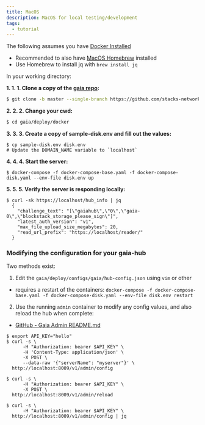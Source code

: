 ```yaml
---
title: MacOS
description: MacOS for local testing/development
tags:
  - tutorial
---
```


The following assumes you have [Docker Installed](https://docs.docker.com/docker-for-mac/install/)

- Recommended to also have [MacOS Homebrew](https://docs.brew.sh/Installation) installed
- Use Homebrew to install jq with `brew install jq`

In your working directory:

**1. 1. 1. Clone a copy of the [gaia repo](https://github.com/stacks-network/gaia):**

```bash
$ git clone -b master --single-branch https://github.com/stacks-network/gaia
```

**2. 2. 2. Change your cwd:**

```bash
$ cd gaia/deploy/docker
```

**3. 3. 3. Create a copy of sample-disk.env and fill out the values:**

```
$ cp sample-disk.env disk.env
# Update the DOMAIN_NAME variable to `localhost`
```

**4. 4. 4. Start the server:**

```
$ docker-compose -f docker-compose-base.yaml -f docker-compose-disk.yaml --env-file disk.env up
```

**5. 5. 5. Verify the server is responding locally:**

```
$ curl -sk https://localhost/hub_info | jq
  {
    "challenge_text": "[\"gaiahub\",\"0\",\"gaia-0\",\"blockstack_storage_please_sign\"]",
    "latest_auth_version": "v1",
    "max_file_upload_size_megabytes": 20,
    "read_url_prefix": "https://localhost/reader/"
  }
```

### Modifying the configuration for your gaia-hub

Two methods exist:

1. Edit the `gaia/deploy/configs/gaia/hub-config.json` using `vim` or other

- requires a restart of the containers: `docker-compose -f docker-compose-base.yaml -f docker-compose-disk.yaml --env-file disk.env restart`

2. Use the running `admin` container to modify any config values, and also reload the hub when complete:

- [GitHub - Gaia Admin README.md](https://github.com/stacks-network/gaia/blob/master/admin/README.md)

```
$ export API_KEY="hello"
$ curl -s \
      -H "Authorization: bearer $API_KEY" \
      -H 'Content-Type: application/json' \
      -X POST \
      --data-raw '{"serverName": "myserver"}' \
  http://localhost:8009/v1/admin/config

$ curl -s \
      -H "Authorization: bearer $API_KEY" \
      -X POST \
  http://localhost:8009/v1/admin/reload

$ curl -s \
      -H "Authorization: bearer $API_KEY" \
  http://localhost:8009/v1/admin/config | jq
```
